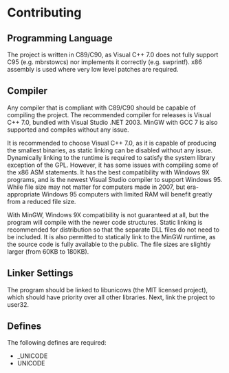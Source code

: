# Contributing

## Programming Language
The project is written in C89/C90, as Visual C++ 7.0 does not fully support C95 (e.g. mbrstowcs) nor implements it correctly (e.g. swprintf). x86 assembly is used where very low level patches are required.

## Compiler
Any compiler that is compliant with C89/C90 should be capable of compiling the project. The recommended compiler for releases is Visual C++ 7.0, bundled with Visual Studio .NET 2003. MinGW with GCC 7 is also supported and compiles without any issue.

It is recommended to choose Visual C++ 7.0, as it is capable of producing the smallest binaries, as static linking can be disabled without any issue. Dynamically linking to the runtime is required to satisfy the system library exception of the GPL. However, it has some issues with compiling some of the x86 ASM statements. It has the best compatibility with Windows 9X programs, and is the newest Visual Studio compiler to support Windows 95. While file size may not matter for computers made in 2007, but era-appropriate Windows 95 computers with limited RAM will benefit greatly from a reduced file size.

With MinGW, Windows 9X compatibility is not guaranteed at all, but the program will compile with the newer code structures. Static linking is recommended for distribution so that the separate DLL files do not need to be included. It is also permitted to statically link to the MinGW runtime, as the source code is fully available to the public. The file sizes are slightly larger (from 60KB to 180KB).

## Linker Settings
The program should be linked to libunicows (the MIT licensed project), which should have priority over all other libraries. Next, link the project to user32.

## Defines
The following defines are required:
- _UNICODE
- UNICODE
